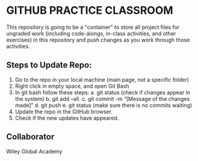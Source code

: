 # GITHUB PRACTICE CLASSROOM

This repository is going to be a "container" to store all project files for ungraded work (including code-alongs, in-class activities, and other exercises) in this repository and push changes as you work through those activities.

## Steps to Update Repo:
  1.  Go to the repo in your local machine (main page, not a specific folder)
  2.  Right click in empty space, and open Git Bash
  3.  In git bash follow these steps:
      a.  git status (check if changes appear in the system)
      b.	git add –all.
      c.	git commit -m “[Message of the changes made]”
      d.	git push
      e.	git status (make sure there is no commits waiting)
  4.	Update the repo in the GitHub browser.
  5.	Check if the new updates have appeared.

## Collaborator
Wiley Global Academy
